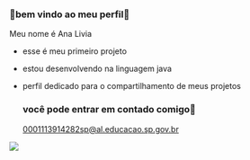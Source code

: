 ### 🍓bem vindo ao meu perfil🍓

Meu nome é Ana Livia

- esse é meu primeiro projeto
- estou desenvolvendo na linguagem java
- perfil dedicado para o compartilhamento de meus projetos

  ### você pode entrar em contado comigo📧

  0001113914282sp@al.educacao.sp.gov.br


![](https://media1.tenor.com/m/9LUr-_obbVAAAAAC/hello-kitty.gif)
  
